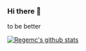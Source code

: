 ### Hi there 👋
to be better

<!--
**Regemc/Regemc** is a ✨ _special_ ✨ repository because its `README.md` (this file) appears on your GitHub profile.

Here are some ideas to get you started:

- 🔭 I’m currently working on ...
- 🌱 I’m currently learning ...
- 👯 I’m looking to collaborate on ...
- 🤔 I’m looking for help with ...
- 💬 Ask me about ...
- 📫 How to reach me: ...
- 😄 Pronouns: ...
- ⚡ Fun fact: ...
-->
[![Regemc's github stats](https://github-readme-stats.vercel.app/api?username=Regemc)](https://github.com/Regemc)
